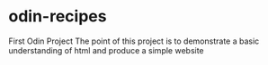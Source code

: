 # odin-recipes
First Odin Project
The point of this project is to demonstrate a basic understanding of html and produce a simple website

